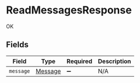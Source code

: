 # ReadMessagesResponse

OK


## Fields

| Field                                     | Type                                      | Required                                  | Description                               |
| ----------------------------------------- | ----------------------------------------- | ----------------------------------------- | ----------------------------------------- |
| `message`                                 | [Message](../../models/shared/Message.md) | :heavy_minus_sign:                        | N/A                                       |